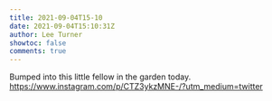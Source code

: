 ```yaml
---
title: 2021-09-04T15-10
date: 2021-09-04T15:10:31Z
author: Lee Turner
showtoc: false
comments: true
---
```


Bumped into this little fellow in the garden today. https://www.instagram.com/p/CTZ3ykzMNE-/?utm_medium=twitter

